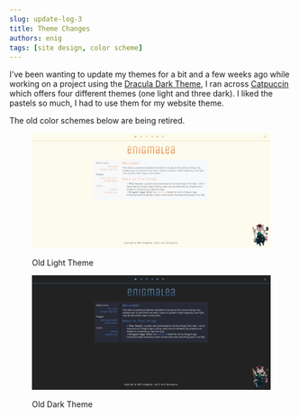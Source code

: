 ```yaml
---
slug: update-log-3
title: Theme Changes
authors: enig
tags: [site design, color scheme]
---
```


I've been wanting to update my themes for a bit and a few weeks ago while
working on a project using the [Dracula Dark Theme](https://draculatheme.com), I
ran across [Catpuccin](https://catppuccin.com) which offers four different
themes (one light and three dark). I liked the pastels so much, I had to use
them for my website theme.

The old color schemes below are being retired.

<!--truncate-->

<figure>

![Old Light Theme](./light.png)

<figcaption>Old Light Theme</figcaption>

</figure>

<figure>

![Old Dark Theme](./dark.png)

<figcaption>Old Dark Theme</figcaption>

</figure>
